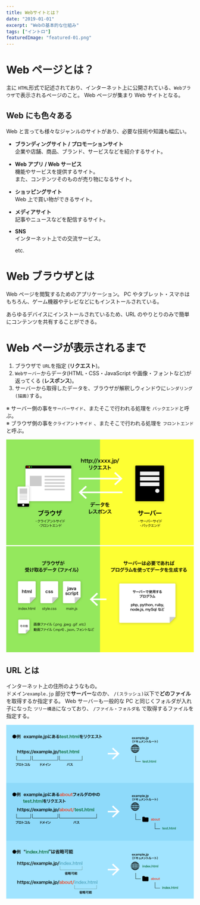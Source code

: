 ```yaml
---
title: Webサイトとは？
date: "2019-01-01"
excerpt: "Webの基本的な仕組み"
tags: ["イントロ"]
featuredImage: "featured-01.png"
---
```


# Web ページとは？

主に `HTML`形式で記述されており、インターネット上に公開されている、`Webブラウザ`で表示されるページのこと。
Web ページが集まり Web サイトとなる。

## Web にも色々ある

Web と言っても様々なジャンルのサイトがあり、必要な技術や知識も幅広い。

- **ブランディングサイト / プロモーションサイト**  
  企業や店舗、商品、ブランド、サービスなどを紹介するサイト。
- **Web アプリ / Web サービス**  
  機能やサービスを提供するサイト。  
  また、コンテンツそのものが売り物になるサイト。
- **ショッピングサイト**  
  Web 上で買い物ができるサイト。
- **メディアサイト**  
  記事やニュースなどを配信するサイト。
- **SNS**  
  インターネット上での交流サービス。

  etc.

# Web ブラウザとは

Web ページを閲覧するためのアプリケーション。
PC やタブレット・スマホはもちろん、ゲーム機器やテレビなどにもインストールされている。

あらゆるデバイスにインストールされているため、URL のやりとりのみで簡単にコンテンツを共有することができる。

# Web ページが表示されるまで

1. ブラウザで `URL`を指定 (**リクエスト**)。
1. `Webサーバー`からデータ(HTML・CSS・JavaScript や画像・フォントなど)が返ってくる (**レスポンス**)。
1. サーバーから取得したデータを、ブラウザが解釈しウィンドウに`レンダリング(描画)`する。

※ サーバー側の事を`サーバーサイド`、またそこで行われる処理を `バックエンド`と呼ぶ。  
※ ブラウザ側の事を`クライアントサイド` 、またそこで行われる処理を `フロントエンド`と呼ぶ。

![Webページ](./fig_01_01.png) ![Webページ2](./fig_01_02.png)

## URL とは

インターネット上の住所のようなもの。  
ドメイン`example.jp` 部分で**サーバー**なのか、 `/(スラッシュ)`以下で**どのファイル**を取得するか指定する。
Web サーバーも一般的な PC と同じくフォルダが入れ子になった `ツリー構造`になっており、 `/ファイル・フォルダ名` で取得するファイルを指定する。

![URLとは](./fig_01_03.png)
